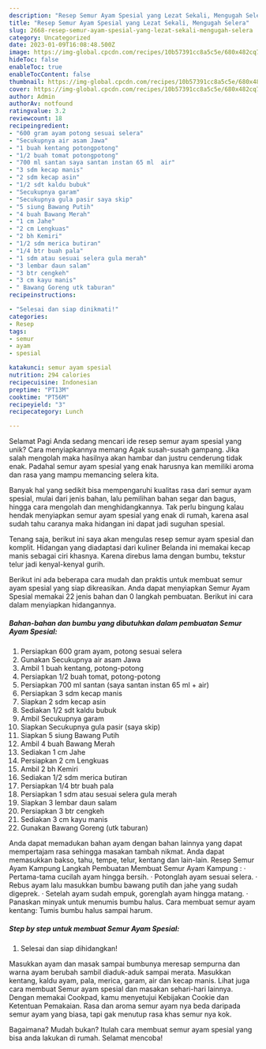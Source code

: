 ```yaml
---
description: "Resep Semur Ayam Spesial yang Lezat Sekali, Mengugah Selera"
title: "Resep Semur Ayam Spesial yang Lezat Sekali, Mengugah Selera"
slug: 2668-resep-semur-ayam-spesial-yang-lezat-sekali-mengugah-selera
category: Uncategorized
date: 2023-01-09T16:08:48.500Z
image: https://img-global.cpcdn.com/recipes/10b57391cc8a5c5e/680x482cq70/semur-ayam-spesial-foto-resep-utama.jpg
hideToc: false
enableToc: true
enableTocContent: false
thumbnail: https://img-global.cpcdn.com/recipes/10b57391cc8a5c5e/680x482cq70/semur-ayam-spesial-foto-resep-utama.jpg
cover: https://img-global.cpcdn.com/recipes/10b57391cc8a5c5e/680x482cq70/semur-ayam-spesial-foto-resep-utama.jpg
author: Admin
authorAv: notfound
ratingvalue: 3.2
reviewcount: 18
recipeingredient:
- "600 gram ayam potong sesuai selera"
- "Secukupnya air asam Jawa"
- "1 buah kentang potongpotong"
- "1/2 buah tomat potongpotong"
- "700 ml santan saya santan instan 65 ml  air"
- "3 sdm kecap manis"
- "2 sdm kecap asin"
- "1/2 sdt kaldu bubuk"
- "Secukupnya garam"
- "Secukupnya gula pasir saya skip"
- "5 siung Bawang Putih"
- "4 buah Bawang Merah"
- "1 cm Jahe"
- "2 cm Lengkuas"
- "2 bh Kemiri"
- "1/2 sdm merica butiran"
- "1/4 btr buah pala"
- "1 sdm atau sesuai selera gula merah"
- "3 lembar daun salam"
- "3 btr cengkeh"
- "3 cm kayu manis"
- " Bawang Goreng utk taburan"
recipeinstructions:

- "Selesai dan siap dinikmati!"
categories:
- Resep
tags:
- semur
- ayam
- spesial

katakunci: semur ayam spesial 
nutrition: 294 calories
recipecuisine: Indonesian
preptime: "PT13M"
cooktime: "PT56M"
recipeyield: "3"
recipecategory: Lunch

---
```



Selamat Pagi Anda sedang mencari ide resep semur ayam spesial yang unik? Cara menyiapkannya memang Agak susah-susah gampang. Jika salah mengolah maka hasilnya akan hambar dan justru cenderung tidak enak. Padahal semur ayam spesial yang enak harusnya kan memiliki aroma dan rasa yang mampu memancing selera kita.


Banyak hal yang sedikit bisa mempengaruhi kualitas rasa dari semur ayam spesial, mulai dari jenis bahan, lalu pemilihan bahan segar dan bagus, hingga cara mengolah dan menghidangkannya. Tak perlu bingung kalau hendak menyiapkan semur ayam spesial yang enak di rumah, karena asal sudah tahu caranya maka hidangan ini dapat jadi suguhan spesial.

Tenang saja, berikut ini saya akan mengulas resep semur ayam spesial dan komplit. Hidangan yang diadaptasi dari kuliner Belanda ini memakai kecap manis sebagai ciri khasnya. Karena direbus lama dengan bumbu, tekstur telur jadi kenyal-kenyal gurih.


Berikut ini ada beberapa cara mudah dan praktis untuk membuat semur ayam spesial yang siap dikreasikan. Anda dapat menyiapkan Semur Ayam Spesial memakai 22 jenis bahan dan 0 langkah pembuatan. Berikut ini cara dalam menyiapkan hidangannya.

<!--inarticleads1-->

##### Bahan-bahan dan bumbu yang dibutuhkan dalam pembuatan Semur Ayam Spesial:

1. Persiapkan 600 gram ayam, potong sesuai selera
1. Gunakan Secukupnya air asam Jawa
1. Ambil 1 buah kentang, potong-potong
1. Persiapkan 1/2 buah tomat, potong-potong
1. Persiapkan 700 ml santan (saya santan instan 65 ml + air)
1. Persiapkan 3 sdm kecap manis
1. Siapkan 2 sdm kecap asin
1. Sediakan 1/2 sdt kaldu bubuk
1. Ambil Secukupnya garam
1. Siapkan Secukupnya gula pasir (saya skip)
1. Siapkan 5 siung Bawang Putih
1. Ambil 4 buah Bawang Merah
1. Sediakan 1 cm Jahe
1. Persiapkan 2 cm Lengkuas
1. Ambil 2 bh Kemiri
1. Sediakan 1/2 sdm merica butiran
1. Persiapkan 1/4 btr buah pala
1. Persiapkan 1 sdm atau sesuai selera gula merah
1. Siapkan 3 lembar daun salam
1. Persiapkan 3 btr cengkeh
1. Sediakan 3 cm kayu manis
1. Gunakan  Bawang Goreng (utk taburan)


Anda dapat memadukan bahan ayam dengan bahan lainnya yang dapat mempertajam rasa sehingga masakan tambah nikmat. Anda dapat memasukkan bakso, tahu, tempe, telur, kentang dan lain-lain. Resep Semur Ayam Kampung Langkah Pembuatan Membuat Semur Ayam Kampung : · Pertama-tama cucilah ayam hingga bersih. · Potonglah ayam sesuai selera. · Rebus ayam lalu masukkan bumbu bawang putih dan jahe yang sudah digeprek. · Setelah ayam sudah empuk, gorenglah ayam hingga matang. · Panaskan minyak untuk menumis bumbu halus. Cara membuat semur ayam kentang: Tumis bumbu halus sampai harum. 

<!--inarticleads2-->

##### Step by step untuk membuat Semur Ayam Spesial:


1. Selesai dan siap dihidangkan!

Masukkan ayam dan masak sampai bumbunya meresap sempurna dan warna ayam berubah sambil diaduk-aduk sampai merata. Masukkan kentang, kaldu ayam, pala, merica, garam, air dan kecap manis. Lihat juga cara membuat Semur ayam spesial dan masakan sehari-hari lainnya. Dengan memakai Cookpad, kamu menyetujui Kebijakan Cookie dan Ketentuan Pemakaian. Rasa dan aroma semur ayam nya beda daripada semur ayam yang biasa, tapi gak menutup rasa khas semur nya kok. 

Bagaimana? Mudah bukan? Itulah cara membuat semur ayam spesial yang bisa anda lakukan di rumah. Selamat mencoba!
